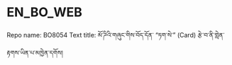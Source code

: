 # EN_BO_WEB
Repo name: BO8054
Text title: མོ་ཌིའི་གཞུང་གིས་བོད་དོན་ “ཏག་སེ་” (Card) རྩེ་བ་ནི་གླེན་རྟགས་ཡིན་པ་མཁྱེན་དགོས།